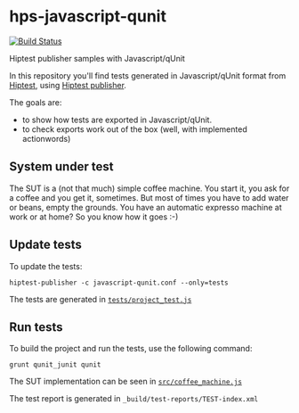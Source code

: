 # hps-javascript-qunit
[![Build Status](https://travis-ci.org/hiptest/hps-javascript-qunit.svg?branch=master)](https://travis-ci.org/hiptest/hps-javascript-qunit)

Hiptest publisher samples with Javascript/qUnit

In this repository you'll find tests generated in Javascript/qUnit format from [Hiptest](https://hiptest.net), using [Hiptest publisher](https://github.com/hiptest/hiptest-publisher).

The goals are:

 * to show how tests are exported in Javascript/qUnit.
 * to check exports work out of the box (well, with implemented actionwords)

System under test
------------------

The SUT is a (not that much) simple coffee machine. You start it, you ask for a coffee and you get it, sometimes. But most of times you have to add water or beans, empty the grounds. You have an automatic expresso machine at work or at home? So you know how it goes :-)

Update tests
-------------


To update the tests:

    hiptest-publisher -c javascript-qunit.conf --only=tests

The tests are generated in [``tests/project_test.js``](https://github.com/hiptest/hps-javascript-qunit/blob/master/tests/project_test.js)

Run tests
---------


To build the project and run the tests, use the following command:

    grunt qunit_junit qunit

The SUT implementation can be seen in [``src/coffee_machine.js``](https://github.com/hiptest/hps-javascript-qunit/blob/master/src/coffee_machine.js)

The test report is generated in ```_build/test-reports/TEST-index.xml```